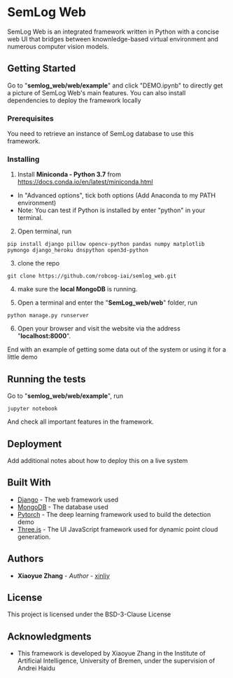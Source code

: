 # SemLog Web

SemLog Web is an integrated framework written in Python with a concise web UI that bridges between knownledge-based virtual environment and numerous computer vision models.

## Getting Started

Go to "**semlog_web/web/example**" and click "DEMO.ipynb" to directly get a picture of SemLog Web's main features.
You can also install dependencies to deploy the framework locally

### Prerequisites

You need to retrieve an instance of SemLog database to use this framework.

### Installing

1. Install **Miniconda - Python 3.7** from https://docs.conda.io/en/latest/miniconda.html
- In "Advanced options", tick both options (Add Anaconda to my PATH environment)
- Note: You can test if Python is installed by enter "python" in your terminal.

2. Open terminal, run
```        
pip install django pillow opencv-python pandas numpy matplotlib pymongo django_heroku dnspython open3d-python
```

3. clone the repo 
```
git clone https://github.com/robcog-iai/semlog_web.git
```

4. make sure the **local MongoDB** is running.

5. Open a terminal and enter the "**SemLog_web/web**" folder, run
```
python manage.py runserver
```

6. Open your browser and visit the website via the address "**localhost:8000**".


End with an example of getting some data out of the system or using it for a little demo

## Running the tests

Go to "**semlog_web/web/example**", run
```
jupyter notebook
```
And check all important features in the framework.


## Deployment

Add additional notes about how to deploy this on a live system

## Built With
* [Django](https://www.djangoproject.com/) - The web framework used
* [MongoDB](https://www.mongodb.com/) - The database used
* [Pytorch](https://pytorch.org/) - The deep learning framework used to build the detection demo
* [Three.js](https://threejs.org/) - The UI JavaScript framework used for dynamic point cloud generation. 


## Authors

* **Xiaoyue Zhang** - *Author* - [xinliy](https://github.com/xinliy)


## License

This project is licensed under the BSD-3-Clause License

## Acknowledgments

* This framework is developed by Xiaoyue Zhang in the Institute of Artificial Intelligence, University of Bremen, under the supervision of Andrei Haidu

